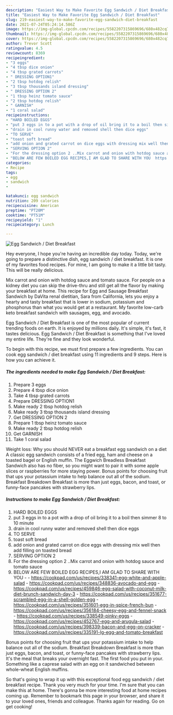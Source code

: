 ```yaml
---
description: "Easiest Way to Make Favorite Egg Sandwich / Diet Breakfast"
title: "Easiest Way to Make Favorite Egg Sandwich / Diet Breakfast"
slug: 219-easiest-way-to-make-favorite-egg-sandwich-diet-breakfast
date: 2021-07-24T05:24:14.586Z
image: https://img-global.cpcdn.com/recipes/5582207315869696/680x482cq70/egg-sandwich-diet-breakfast-recipe-main-photo.jpg
thumbnail: https://img-global.cpcdn.com/recipes/5582207315869696/680x482cq70/egg-sandwich-diet-breakfast-recipe-main-photo.jpg
cover: https://img-global.cpcdn.com/recipes/5582207315869696/680x482cq70/egg-sandwich-diet-breakfast-recipe-main-photo.jpg
author: Trevor Scott
ratingvalue: 4.5
reviewcount: 8369
recipeingredient:
- "3 eggs"
- "4 tbsp dice onion"
- "4 tbsp grated carrots"
- " DRESSING OPTION1"
- "2 tbsp hotdog relish"
- "3 tbsp thousands island dressing"
- " DRESSING OPTION 2"
- "1 tbsp heinz tomato sauce"
- "2 tbsp hotdog relish"
- " GARNISH"
- "1 coral salad"
recipeinstructions:
- "HARD BOILED EGGS"
- "put 3 eggs in to a pot with a drop of oil bring it to a boil then simmer 8 to 10  minute"
- "drain in cool runny water and removed shell then dice eggs"
- "TO SERVE"
- "toast soft bread"
- "add onion and grated carrot on dice eggs with dressing mix well then add filling on toasted bread"
- "SERVING OPTION 2"
- "For the dressing option 2 ..Mix carrot and onion with hotdog sauce and tomato sauce"
- "BELOW ARE FEW BOILED EGG RECIPES,I AM GLAD TO SHARE WITH YOU  https://cookpad.com/us/recipes/338341-egg-white-and-apple-salad https://cookpad.com/us/recipes/348836-avocado-and-egg https://cookpad.com/us/recipes/459846-egg-salad-with-coconut-milk-diet-brunch-sandwich-day-3 https://cookpad.com/us/recipes/351677-scrambled-egg-in-a-shell-golden-egg https://cookpad.com/us/recipes/351601-egg-in-spice-french-bun https://cookpad.com/us/recipes/356184-cheesy-egg-and-fennel-snack https://cookpad.com/us/recipes/338549-pinky-eggs https://cookpad.com/us/recipes/452767-egg-and-arugula-salad https://cookpad.com/us/recipes/398339-bacon-and-egg-on-cracker https://cookpad.com/us/recipes/335191-lg-egg-and-tomato-breakfast"
categories:
- Recipe
tags:
- egg
- sandwich
- 

katakunci: egg sandwich  
nutrition: 209 calories
recipecuisine: American
preptime: "PT20M"
cooktime: "PT51M"
recipeyield: "1"
recipecategory: Lunch

---
```



![Egg Sandwich / Diet Breakfast](https://img-global.cpcdn.com/recipes/5582207315869696/680x482cq70/egg-sandwich-diet-breakfast-recipe-main-photo.jpg)

Hey everyone, I hope you're having an incredible day today. Today, we're going to prepare a distinctive dish, egg sandwich / diet breakfast. It is one of my favorites food recipes. For mine, I am going to make it a little bit tasty. This will be really delicious.

Mix carrot and onion with hotdog sauce and tomato sauce. For people on a kidney diet you can skip the drive-thru and still get all the flavor by making your breakfast at home. This recipe for Egg and Sausage Breakfast Sandwich by DaVita renal dietitian, Sara from California, lets you enjoy a hearty and tasty breakfast that is lower in sodium, potassium and phosphorus than what you would get at a restaurant. My favorite low-carb keto breakfast sandwich with sausages, egg, and avocado.

Egg Sandwich / Diet Breakfast is one of the most popular of current trending foods on earth. It is enjoyed by millions daily. It's simple, it's fast, it tastes delicious. Egg Sandwich / Diet Breakfast is something that I've loved my entire life. They're fine and they look wonderful.


To begin with this recipe, we must first prepare a few ingredients. You can cook egg sandwich / diet breakfast using 11 ingredients and 9 steps. Here is how you can achieve it.

<!--inarticleads1-->

##### The ingredients needed to make Egg Sandwich / Diet Breakfast:

1. Prepare 3 eggs
1. Prepare 4 tbsp dice onion
1. Take 4 tbsp grated carrots
1. Prepare  DRESSING OPTION1
1. Make ready 2 tbsp hotdog relish
1. Make ready 3 tbsp thousands island dressing
1. Get  DRESSING OPTION 2
1. Prepare 1 tbsp heinz tomato sauce
1. Make ready 2 tbsp hotdog relish
1. Get  GARNISH
1. Take 1 coral salad


Weight loss: Why you should NEVER eat a breakfast egg sandwich on a diet A classic egg sandwich consists of a fried egg, ham and cheese on a toasted bagel or English muffin. The Eggwich Breadless Breakfast Sandwich also has no fiber, so you might want to pair it with some apple slices or raspberries for more staying power. Bonus points for choosing fruit that ups your potassium intake to help balance out all of the sodium. Breakfast Breakdown Breakfast is more than just eggs, bacon, and toast, or funny-face pancakes with strawberry lips. 

<!--inarticleads2-->

##### Instructions to make Egg Sandwich / Diet Breakfast:

1. HARD BOILED EGGS
1. put 3 eggs in to a pot with a drop of oil bring it to a boil then simmer 8 to 10  minute
1. drain in cool runny water and removed shell then dice eggs
1. TO SERVE
1. toast soft bread
1. add onion and grated carrot on dice eggs with dressing mix well then add filling on toasted bread
1. SERVING OPTION 2
1. For the dressing option 2 ..Mix carrot and onion with hotdog sauce and tomato sauce
1. BELOW ARE FEW BOILED EGG RECIPES,I AM GLAD TO SHARE WITH YOU -  - https://cookpad.com/us/recipes/338341-egg-white-and-apple-salad - https://cookpad.com/us/recipes/348836-avocado-and-egg - https://cookpad.com/us/recipes/459846-egg-salad-with-coconut-milk-diet-brunch-sandwich-day-3 - https://cookpad.com/us/recipes/351677-scrambled-egg-in-a-shell-golden-egg - https://cookpad.com/us/recipes/351601-egg-in-spice-french-bun - https://cookpad.com/us/recipes/356184-cheesy-egg-and-fennel-snack - https://cookpad.com/us/recipes/338549-pinky-eggs - https://cookpad.com/us/recipes/452767-egg-and-arugula-salad - https://cookpad.com/us/recipes/398339-bacon-and-egg-on-cracker - https://cookpad.com/us/recipes/335191-lg-egg-and-tomato-breakfast


Bonus points for choosing fruit that ups your potassium intake to help balance out all of the sodium. Breakfast Breakdown Breakfast is more than just eggs, bacon, and toast, or funny-face pancakes with strawberry lips. It&#39;s the meal that breaks your overnight fast. The first food you put in your. Something like a caprese salad with an egg on it sandwiched between whole-wheat English muffins. 

So that's going to wrap it up with this exceptional food egg sandwich / diet breakfast recipe. Thank you very much for your time. I'm sure that you can make this at home. There's gonna be more interesting food at home recipes coming up. Remember to bookmark this page in your browser, and share it to your loved ones, friends and colleague. Thanks again for reading. Go on get cooking!
